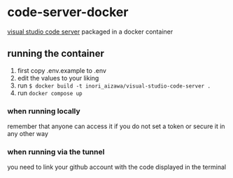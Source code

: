 # code-server-docker
 
[visual studio code server](https://code.visualstudio.com/docs/remote/vscode-server)
 packaged in a docker container


## running the container

1. first copy .env.example to .env 
2. edit the values to your liking
3. run ```$ docker build -t inori_aizawa/visual-studio-code-server . ```
4. run ```docker compose up```
### when running locally
remember that anyone can access it if you do not set a token or secure it in any other way
### when running via the tunnel
you need to link your github account with the code displayed in the terminal